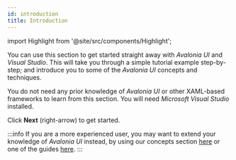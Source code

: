 ```yaml
---
id: introduction
title: Introduction
---
```


import Highlight from '@site/src/components/Highlight';

You can use this section to get started straight away with _Avalonia UI_ and _Visual Studio_. This will take you through a simple tutorial example step-by-step; and introduce you to some of the _Avalonia UI_ concepts and techniques.

You do not need any prior knowledge of _Avalonia UI_ or other XAML-based frameworks to learn from this section. You will need _Microsoft Visual Studio_ installed.

Click <Highlight color="#25c2a0">**Next**</Highlight> (right-arrow) to get started.

:::info
If you are a more experienced user, you may want to extend your knowledge of _Avalonia UI_ instead, by using our concepts section [here](broken-reference) or one of the guides [here](broken-reference).
:::
